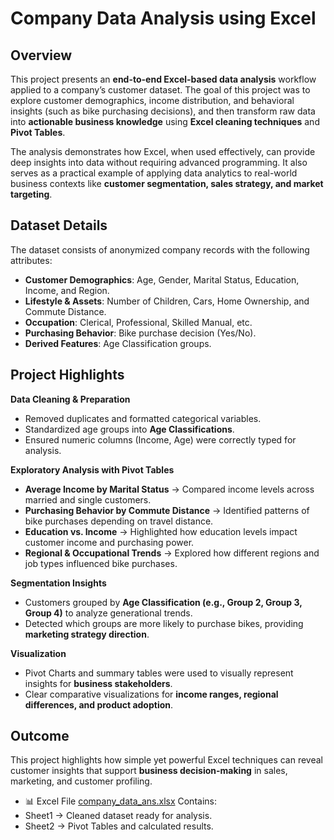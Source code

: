 # Company Data Analysis using Excel

## Overview

This project presents an **end-to-end Excel-based data analysis** workflow applied to a company’s customer dataset.
The goal of this project was to explore customer demographics, income distribution, and behavioral insights (such as bike purchasing decisions), and then transform raw data into **actionable business knowledge** using **Excel cleaning techniques** and **Pivot Tables**.

The analysis demonstrates how Excel, when used effectively, can provide deep insights into data without requiring advanced programming. It also serves as a practical example of applying data analytics to real-world business contexts like **customer segmentation, sales strategy, and market targeting**.


## Dataset Details

The dataset consists of anonymized company records with the following attributes:

* **Customer Demographics**: Age, Gender, Marital Status, Education, Income, and Region.
* **Lifestyle & Assets**: Number of Children, Cars, Home Ownership, and Commute Distance.
* **Occupation**: Clerical, Professional, Skilled Manual, etc.
* **Purchasing Behavior**: Bike purchase decision (Yes/No).
* **Derived Features**: Age Classification groups.


## Project Highlights

**Data Cleaning & Preparation**

* Removed duplicates and formatted categorical variables.
* Standardized age groups into **Age Classifications**.
* Ensured numeric columns (Income, Age) were correctly typed for analysis.

**Exploratory Analysis with Pivot Tables**

* **Average Income by Marital Status** → Compared income levels across married and single customers.
* **Purchasing Behavior by Commute Distance** → Identified patterns of bike purchases depending on travel distance.
* **Education vs. Income** → Highlighted how education levels impact customer income and purchasing power.
* **Regional & Occupational Trends** → Explored how different regions and job types influenced bike purchases.

**Segmentation Insights**

* Customers grouped by **Age Classification (e.g., Group 2, Group 3, Group 4)** to analyze generational trends.
* Detected which groups are more likely to purchase bikes, providing **marketing strategy direction**.

**Visualization**

* Pivot Charts and summary tables were used to visually represent insights for **business stakeholders**.
* Clear comparative visualizations for **income ranges, regional differences, and product adoption**.

## Outcome

This project highlights how simple yet powerful Excel techniques can reveal customer insights that support **business decision-making** in sales, marketing, and customer profiling.

* 📊 Excel File [company_data_ans.xlsx](company_data_ans.xlsx) Contains:
 * Sheet1 → Cleaned dataset ready for analysis.
 * Sheet2 → Pivot Tables and calculated results.


